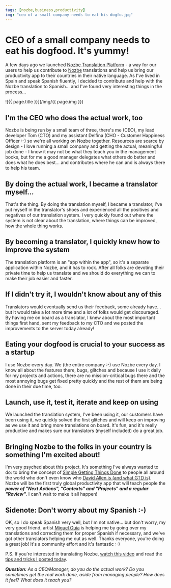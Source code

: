 ```yaml
---
tags: [nozbe,business,productivity]
img: "ceo-of-a-small-company-needs-to-eat-his-dogfo.jpg"
---
```


# CEO of a small company needs to eat his dogfood. It's yummy!


A few days ago we launched [Nozbe Translation Platform](http://www.nozbe.com/gtd/blog/post-85136c2/getting_nozbe_translations_done-let_s_bring_productivity_app_to_your_language) - a way for our users to help us contribute to [Nozbe][n] translations and help us bring our productivity app to their countries in their native language. As I've lived in Spain and speak Spanish fluently, I decided to contribute and help with the Nozbe translation to Spanish... and I've found very interesting things in the process...

<!--More-->

![{{ page.title }}](/img/{{ page.img }})

## I'm the CEO who does the actual work, too

Nozbe is being run by a small team of three, there's me (CEO), my lead developer Tom (CTO) and my assistant Delfina (CHO - Customer Happiness Officer :-) so we're all working on Nozbe together. Resources are scarce by design - I love running a small company and getting the actual, meaningful job done - I know it may not be what they teach you in the management books, but for me a good manager delegates what others do better and does what he does best... and contributes where he can and is always there to help his team.

## By doing the actual work, I became a translator myself...  


That's the thing. By doing the translation myself, I became a translator, I've put myself in the translator's shoes and experienced all the positives and negatives of our translation system. I very quickly found out where the system is not clear about the translation, where things can be improved, how the whole thing works.

## By becoming a translator, I quickly knew how to improve the system

The translation platform is an "app within the app", so it's a separate application within Nozbe, and it has to rock. After all folks are devoting their private time to help us translate and we should do everything we can to make their job easier and faster.

## If I didn't try it, I wouldn't know about any of this

Translators would eventually send us their feedback, some already have... but it would take a lot more time and a lot of folks would get discouraged. By having me on board as a translator, I knew about the most important things first hand, sent my feedback to my CTO and we posted the improvements to the server today already!

## Eating your dogfood is crucial to your success as a startup

I use Nozbe every day. We (the entire company :-) use Nozbe every day. I know all about the features there, bugs, glitches and because I use it daily for my projects and actions, there are no mission-critical bugs there and the most annoying bugs get fixed pretty quickly and the rest of them are being done in their due time, too.

## Launch, use it, test it, iterate and keep on using

We launched the translation system, I've been using it, our customers have been using it, we quickly solved the first glitches and will keep on improving as we use it and bring more translations on board. It's fun, and it's really productive and makes sure our translators (myself included) do a great job.

## Bringing Nozbe to the folks in your country is something I'm excited about!

I'm very psyched about this project. It's something I've always wanted to do: to bring the concept of [Simple Getting Things Done](http://www.nozbe.com/) to people all around the world who don't even know who [David Allen is (and what GTD is)](http://www.davidco.com). Nozbe will be the first truly global productivity app that will teach people the **_power of "Next Actions", "Contexts" and "Projects" and a regular "Review"_**. I can't wait to make it all happen!

## Sidenote: Don't worry about my Spanish :-)

OK, so I do speak Spanish very well, but I'm not native... but don't worry, my very good friend, artist [Miguel Guia](http://www.miguelguia.com) is helping me by going over my translations and correcting them for proper Spanish if necessary, and we've got other translators helping me out as well. Thanks everyone, you're doing a great job! It's a community effort and it's fantastic :-)

P.S. If you're interested in translating Nozbe, [watch this video](http://www.nozbe.com/gtd/blog/post-85136c2/getting_nozbe_translations_done-let_s_bring_productivity_app_to_your_language) and read the [tips and tricks I posted today](http://www.nozbe.com/gtd/blog/post-c4496c7/nozbe_translation_platform_tips_and_tricks-your_native_language_in_nozbe).

_**Question:** As a CEO/Manager, do you do the actual work? Do you sometimes get the real work done, aside from managing people? How does it feel? What does it teach you?_


[n]: https://michael.gratis/nozbe